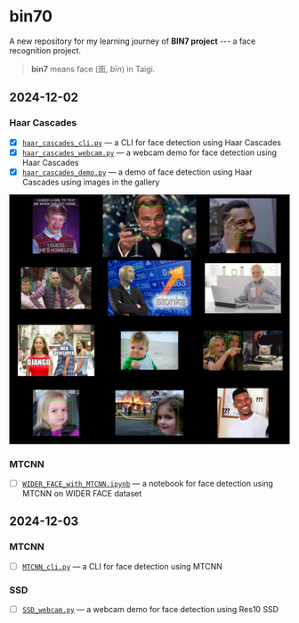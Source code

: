 # bin70

A new repository for my learning journey of **BIN7 project** --- a face recognition project.

> **bin7** means face (面, *bīn*) in Taigi.

## 2024-12-02

### Haar Cascades

- [x] [`haar_cascades_cli.py`](./haar_cascades/haar_cascades_cli.py) — a CLI for face detection using Haar Cascades
- [x] [`haar_cascades_webcam.py`](./haar_cascades/haar_cascades_webcam.py) — a webcam demo for face detection using Haar Cascades
- [x] [`haar_cascades_demo.py`](./haar_cascades/haar_cascades_demo.py) — a demo of face detection using Haar Cascades using images in the gallery

![demo](./haar_cascades/demo_by_haar_cascades.jpg)

### MTCNN

- [ ] [`WIDER_FACE_with_MTCNN.ipynb`](./mtcnn/WIDER_FACE_with_MTCNN.ipynb) — a notebook for face detection using MTCNN on WIDER FACE dataset

## 2024-12-03

### MTCNN

- [ ] [`MTCNN_cli.py`](./mtcnn/MTCNN_cli.py) — a CLI for face detection using MTCNN

### SSD

- [ ] [`SSD_webcam.py`](./ssd/SSD_webcam.py) — a webcam demo for face detection using Res10 SSD
